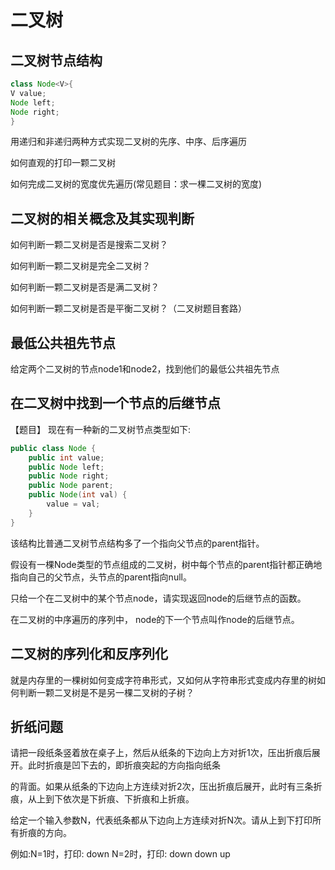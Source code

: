 # 二叉树

## 二叉树节点结构

```java
class Node<V>{
V value;
Node left;
Node right;
}
```

用递归和非递归两种方式实现二叉树的先序、中序、后序遍历

如何直观的打印一颗二叉树

如何完成二叉树的宽度优先遍历(常见题目：求一棵二叉树的宽度)

## 二叉树的相关概念及其实现判断

如何判断一颗二叉树是否是搜索二叉树？

如何判断一颗二叉树是完全二叉树？

如何判断一颗二叉树是否是满二叉树？

如何判断一颗二叉树是否是平衡二叉树？（二叉树题目套路）

## 最低公共祖先节点

给定两个二叉树的节点node1和node2，找到他们的最低公共祖先节点

## 在二叉树中找到一个节点的后继节点

【题目】 现在有一种新的二叉树节点类型如下:

```java
public class Node {
    public int value;
    public Node left;
    public Node right;
    public Node parent;
    public Node(int val) {
        value = val;
    }
}
```

该结构比普通二叉树节点结构多了一个指向父节点的parent指针。

假设有一棵Node类型的节点组成的二叉树，树中每个节点的parent指针都正确地指向自己的父节点，头节点的parent指向null。

只给一个在二叉树中的某个节点node，请实现返回node的后继节点的函数。

在二叉树的中序遍历的序列中， node的下一个节点叫作node的后继节点。

## 二叉树的序列化和反序列化

就是内存里的一棵树如何变成字符串形式，又如何从字符串形式变成内存里的树如何判断一颗二叉树是不是另一棵二叉树的子树？

## 折纸问题

请把一段纸条竖着放在桌子上，然后从纸条的下边向上方对折1次，压出折痕后展开。此时折痕是凹下去的，即折痕突起的方向指向纸条

的背面。如果从纸条的下边向上方连续对折2次，压出折痕后展开，此时有三条折痕，从上到下依次是下折痕、下折痕和上折痕。

给定一个输入参数N，代表纸条都从下边向上方连续对折N次。请从上到下打印所有折痕的方向。

例如:N=1时，打印: down N=2时，打印: down down up